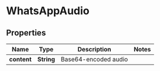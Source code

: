 
# WhatsAppAudio

## Properties
Name | Type | Description | Notes
------------ | ------------- | ------------- | -------------
**content** | **String** | Base64-encoded audio | 



